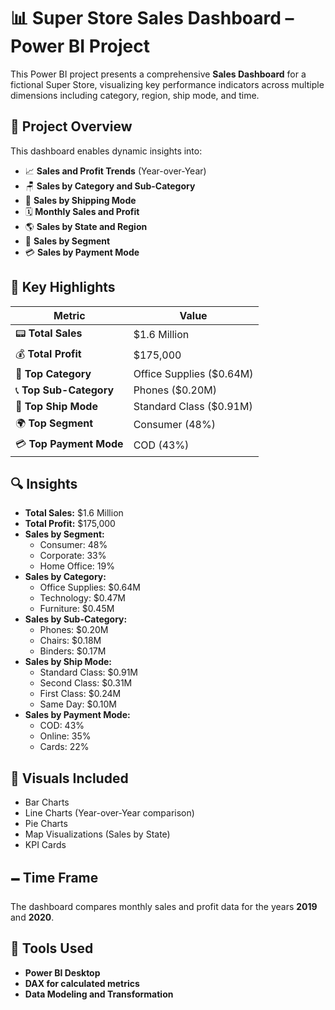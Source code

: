 # 📊 Super Store Sales Dashboard – Power BI Project

This Power BI project presents a comprehensive **Sales Dashboard** for a fictional Super Store, visualizing key performance indicators across multiple dimensions including category, region, ship mode, and time.

## 🚀 Project Overview

This dashboard enables dynamic insights into:
- 📈 **Sales and Profit Trends** (Year-over-Year)
- 🪑 **Sales by Category and Sub-Category**
- 🚚 **Sales by Shipping Mode**
- 🗓️ **Monthly Sales and Profit**
- 🌎 **Sales by State and Region**
- 👥 **Sales by Segment**
- 💳 **Sales by Payment Mode**

## 📌 Key Highlights

| Metric                        | Value         |
|------------------------------|---------------|
| 📟 **Total Sales**           | $1.6 Million  |
| 💰 **Total Profit**          | $175,000      |
| 📂 **Top Category**          | Office Supplies ($0.64M) |
| 📞 **Top Sub-Category**      | Phones ($0.20M) |
| 🚛 **Top Ship Mode**         | Standard Class ($0.91M) |
| 🌍 **Top Segment**           | Consumer (48%) |
| 💳 **Top Payment Mode**      | COD (43%)      |

## 🔍 Insights

- **Total Sales:** $1.6 Million
- **Total Profit:** $175,000
- **Sales by Segment:**
  - Consumer: 48%
  - Corporate: 33%
  - Home Office: 19%
- **Sales by Category:**
  - Office Supplies: $0.64M
  - Technology: $0.47M
  - Furniture: $0.45M
- **Sales by Sub-Category:**
  - Phones: $0.20M
  - Chairs: $0.18M
  - Binders: $0.17M
- **Sales by Ship Mode:**
  - Standard Class: $0.91M
  - Second Class: $0.31M
  - First Class: $0.24M
  - Same Day: $0.10M
- **Sales by Payment Mode:**
  - COD: 43%
  - Online: 35%
  - Cards: 22%

## 🧹 Visuals Included

- Bar Charts
- Line Charts (Year-over-Year comparison)
- Pie Charts
- Map Visualizations (Sales by State)
- KPI Cards

## 🗕️ Time Frame

The dashboard compares monthly sales and profit data for the years **2019** and **2020**.

## 📍 Tools Used

- **Power BI Desktop**
- **DAX for calculated metrics**
- **Data Modeling and Transformation**

